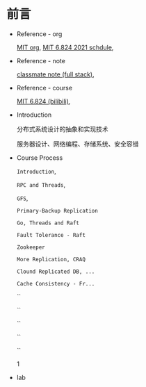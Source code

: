 # 前言

- Reference - org

  [MIT org](https://pdos.csail.mit.edu/6.824/), [MIT 6.824 2021 schdule](http://nil.csail.mit.edu/6.824/2021/schedule.html), 
  
- Reference - note

  [classmate note (full stack)](https://ashiamd.github.io/docsify-notes/), 

- Reference - course

  [MIT 6.824 (bilibili)](https://www.bilibili.com/video/BV1R7411t71W/?), 



- Introduction

  分布式系统设计的抽象和实现技术

  服务器设计、网络编程、存储系统、安全容错



- Course Process

  `Introduction`, 

  `RPC and Threads`, 

  `GFS`, 

  `Primary-Backup Replication`  

  `Go, Threads and Raft` 

  `Fault Tolerance - Raft` 

  `Zookeeper` 

  `More Replication, CRAQ` 

  `Clound Replicated DB, ...` 

  `Cache Consistency - Fr...` 

  `` 

  `` 

  `` 

  `` 

  `` 

  1



- lab

  







































































































































































































































